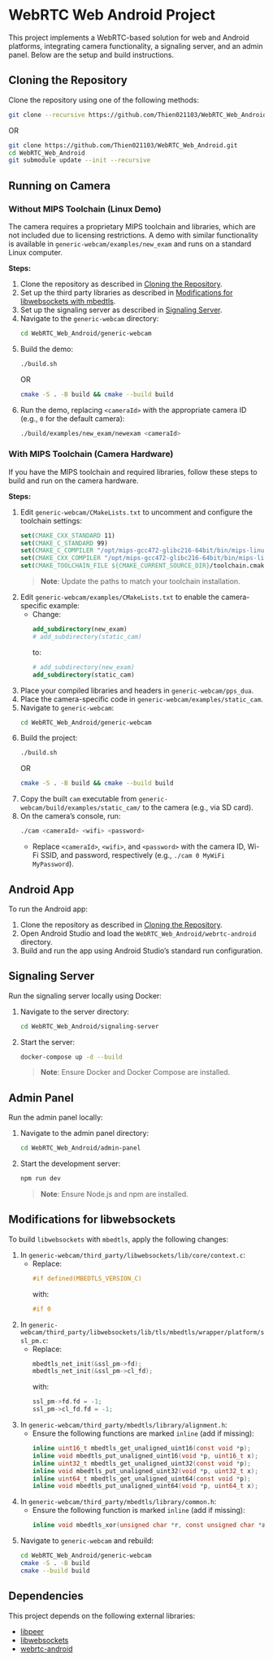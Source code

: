 # WebRTC Web Android Project

This project implements a WebRTC-based solution for web and Android platforms, integrating camera functionality, a signaling server, and an admin panel. Below are the setup and build instructions.

## Cloning the Repository
Clone the repository using one of the following methods:

```bash
git clone --recursive https://github.com/Thien021103/WebRTC_Web_Android.git
```

OR

```bash
git clone https://github.com/Thien021103/WebRTC_Web_Android.git
cd WebRTC_Web_Android
git submodule update --init --recursive
```

## Running on Camera

### Without MIPS Toolchain (Linux Demo)
The camera requires a proprietary MIPS toolchain and libraries, which are not included due to licensing restrictions. A demo with similar functionality is available in `generic-webcam/examples/new_exam` and runs on a standard Linux computer.

**Steps:**
1. Clone the repository as described in [Cloning the Repository](#cloning-the-repository).
2. Set up the third party libraries as described in [Modifications for libwebsockets with mbedtls](#modifications-for-libwebsockets).
3. Set up the signaling server as described in [Signaling Server](#signaling-server).
4. Navigate to the `generic-webcam` directory:
   ```bash
   cd WebRTC_Web_Android/generic-webcam
   ```
5. Build the demo:
   ```bash
   ./build.sh
   ```
   OR
   ```bash
   cmake -S . -B build && cmake --build build
   ```
6. Run the demo, replacing `<cameraId>` with the appropriate camera ID (e.g., `0` for the default camera):
   ```bash
   ./build/examples/new_exam/newexam <cameraId>
   ```

### With MIPS Toolchain (Camera Hardware)
If you have the MIPS toolchain and required libraries, follow these steps to build and run on the camera hardware.

**Steps:**
1. Edit `generic-webcam/CMakeLists.txt` to uncomment and configure the toolchain settings:
   ```cmake
   set(CMAKE_CXX_STANDARD 11)
   set(CMAKE_C_STANDARD 99)
   set(CMAKE_C_COMPILER "/opt/mips-gcc472-glibc216-64bit/bin/mips-linux-uclibc-gnu-gcc")
   set(CMAKE_CXX_COMPILER "/opt/mips-gcc472-glibc216-64bit/bin/mips-linux-uclibc-gnu-g++")
   set(CMAKE_TOOLCHAIN_FILE ${CMAKE_CURRENT_SOURCE_DIR}/toolchain.cmake)
   ```
   > **Note**: Update the paths to match your toolchain installation.
2. Edit `generic-webcam/examples/CMakeLists.txt` to enable the camera-specific example:
   - Change:
     ```cmake
     add_subdirectory(new_exam)
     # add_subdirectory(static_cam)
     ```
     to:
     ```cmake
     # add_subdirectory(new_exam)
     add_subdirectory(static_cam)
     ```
3. Place your compiled libraries and headers in `generic-webcam/pps_dua`.
4. Place the camera-specific code in `generic-webcam/examples/static_cam`.
5. Navigate to `generic-webcam`:
   ```bash
   cd WebRTC_Web_Android/generic-webcam
   ```
6. Build the project:
   ```bash
   ./build.sh
   ```
   OR
   ```bash
   cmake -S . -B build && cmake --build build
   ```
7. Copy the built `cam` executable from `generic-webcam/build/examples/static_cam/` to the camera (e.g., via SD card).
8. On the camera’s console, run:
   ```bash
   ./cam <cameraId> <wifi> <password>
   ```
   - Replace `<cameraId>`, `<wifi>`, and `<password>` with the camera ID, Wi-Fi SSID, and password, respectively (e.g., `./cam 0 MyWiFi MyPassword`).

## Android App
To run the Android app:

1. Clone the repository as described in [Cloning the Repository](#cloning-the-repository).
2. Open Android Studio and load the `WebRTC_Web_Android/webrtc-android` directory.
3. Build and run the app using Android Studio’s standard run configuration.

## Signaling Server
Run the signaling server locally using Docker:

1. Navigate to the server directory:
   ```bash
   cd WebRTC_Web_Android/signaling-server
   ```
2. Start the server:
   ```bash
   docker-compose up -d --build
   ```
   > **Note**: Ensure Docker and Docker Compose are installed.

## Admin Panel
Run the admin panel locally:

1. Navigate to the admin panel directory:
   ```bash
   cd WebRTC_Web_Android/admin-panel
   ```
2. Start the development server:
   ```bash
   npm run dev
   ```
   > **Note**: Ensure Node.js and npm are installed.

## Modifications for libwebsockets
To build `libwebsockets` with `mbedtls`, apply the following changes:

1. In `generic-webcam/third_party/libwebsockets/lib/core/context.c`:
   - Replace:
     ```c
     #if defined(MBEDTLS_VERSION_C)
     ```
     with:
     ```c
     #if 0
     ```
2. In `generic-webcam/third_party/libwebsockets/lib/tls/mbedtls/wrapper/platform/ssl_pm.c`:
   - Replace:
     ```c
     mbedtls_net_init(&ssl_pm->fd);
     mbedtls_net_init(&ssl_pm->cl_fd);
     ```
     with:
     ```c
     ssl_pm->fd.fd = -1;
     ssl_pm->cl_fd.fd = -1;
     ```
3. In `generic-webcam/third_party/mbedtls/library/alignment.h`:
   - Ensure the following functions are marked `inline` (add if missing):
     ```c
     inline uint16_t mbedtls_get_unaligned_uint16(const void *p);
     inline void mbedtls_put_unaligned_uint16(void *p, uint16_t x);
     inline uint32_t mbedtls_get_unaligned_uint32(const void *p);
     inline void mbedtls_put_unaligned_uint32(void *p, uint32_t x);
     inline uint64_t mbedtls_get_unaligned_uint64(const void *p);
     inline void mbedtls_put_unaligned_uint64(void *p, uint64_t x);
     ```
4. In `generic-webcam/third_party/mbedtls/library/common.h`:
   - Ensure the following function is marked `inline` (add if missing):
     ```c
     inline void mbedtls_xor(unsigned char *r, const unsigned char *a, const unsigned char *b, size_t n);
     ```
5. Navigate to `generic-webcam` and rebuild:
   ```bash
   cd WebRTC_Web_Android/generic-webcam
   cmake -S . -B build
   cmake --build build
   ```

## Dependencies
This project depends on the following external libraries:
- [libpeer](https://github.com/sepfy/libpeer)
- [libwebsockets](https://github.com/warmcat/libwebsockets)
- [webrtc-android](https://github.com/GetStream/webrtc-android)